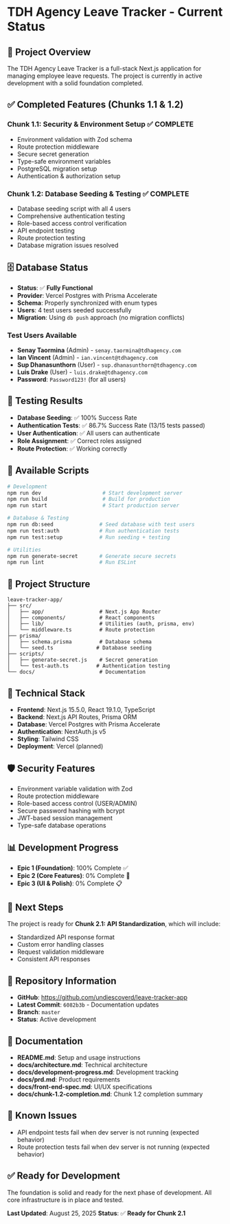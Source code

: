 # TDH Agency Leave Tracker - Current Status

## 🎯 **Project Overview**
The TDH Agency Leave Tracker is a full-stack Next.js application for managing employee leave requests. The project is currently in active development with a solid foundation completed.

## ✅ **Completed Features (Chunks 1.1 & 1.2)**

### **Chunk 1.1: Security & Environment Setup** ✅ COMPLETE
- Environment validation with Zod schema
- Route protection middleware
- Secure secret generation
- Type-safe environment variables
- PostgreSQL migration setup
- Authentication & authorization setup

### **Chunk 1.2: Database Seeding & Testing** ✅ COMPLETE
- Database seeding script with all 4 users
- Comprehensive authentication testing
- Role-based access control verification
- API endpoint testing
- Route protection testing
- Database migration issues resolved

## 🗄️ **Database Status**
- **Status**: ✅ **Fully Functional**
- **Provider**: Vercel Postgres with Prisma Accelerate
- **Schema**: Properly synchronized with enum types
- **Users**: 4 test users seeded successfully
- **Migration**: Using `db push` approach (no migration conflicts)

### **Test Users Available**
- **Senay Taormina** (Admin) - `senay.taormina@tdhagency.com`
- **Ian Vincent** (Admin) - `ian.vincent@tdhagency.com`
- **Sup Dhanasunthorn** (User) - `sup.dhanasunthorn@tdhagency.com`
- **Luis Drake** (User) - `luis.drake@tdhagency.com`
- **Password**: `Password123!` (for all users)

## 🧪 **Testing Results**
- **Database Seeding**: ✅ 100% Success Rate
- **Authentication Tests**: ✅ 86.7% Success Rate (13/15 tests passed)
- **User Authentication**: ✅ All users can authenticate
- **Role Assignment**: ✅ Correct roles assigned
- **Route Protection**: ✅ Working correctly

## 🚀 **Available Scripts**
```bash
# Development
npm run dev                    # Start development server
npm run build                  # Build for production
npm run start                  # Start production server

# Database & Testing
npm run db:seed               # Seed database with test users
npm run test:auth             # Run authentication tests
npm run test:setup            # Run seeding + testing

# Utilities
npm run generate-secret       # Generate secure secrets
npm run lint                  # Run ESLint
```

## 📁 **Project Structure**
```
leave-tracker-app/
├── src/
│   ├── app/                  # Next.js App Router
│   ├── components/           # React components
│   ├── lib/                  # Utilities (auth, prisma, env)
│   └── middleware.ts         # Route protection
├── prisma/
│   ├── schema.prisma         # Database schema
│   └── seed.ts              # Database seeding
├── scripts/
│   ├── generate-secret.js    # Secret generation
│   └── test-auth.ts         # Authentication testing
└── docs/                     # Documentation
```

## 🔧 **Technical Stack**
- **Frontend**: Next.js 15.5.0, React 19.1.0, TypeScript
- **Backend**: Next.js API Routes, Prisma ORM
- **Database**: Vercel Postgres with Prisma Accelerate
- **Authentication**: NextAuth.js v5
- **Styling**: Tailwind CSS
- **Deployment**: Vercel (planned)

## 🛡️ **Security Features**
- Environment variable validation with Zod
- Route protection middleware
- Role-based access control (USER/ADMIN)
- Secure password hashing with bcrypt
- JWT-based session management
- Type-safe database operations

## 📊 **Development Progress**
- **Epic 1 (Foundation)**: 100% Complete ✅
- **Epic 2 (Core Features)**: 0% Complete 🔄
- **Epic 3 (UI & Polish)**: 0% Complete 📋

## 🎯 **Next Steps**
The project is ready for **Chunk 2.1: API Standardization**, which will include:
- Standardized API response format
- Custom error handling classes
- Request validation middleware
- Consistent API responses

## 🔗 **Repository Information**
- **GitHub**: https://github.com/undiescoverd/leave-tracker-app
- **Latest Commit**: `6082b3b` - Documentation updates
- **Branch**: `master`
- **Status**: Active development

## 📝 **Documentation**
- **README.md**: Setup and usage instructions
- **docs/architecture.md**: Technical architecture
- **docs/development-progress.md**: Development tracking
- **docs/prd.md**: Product requirements
- **docs/front-end-spec.md**: UI/UX specifications
- **docs/chunk-1.2-completion.md**: Chunk 1.2 completion summary

## 🚨 **Known Issues**
- API endpoint tests fail when dev server is not running (expected behavior)
- Route protection tests fail when dev server is not running (expected behavior)

## ✅ **Ready for Development**
The foundation is solid and ready for the next phase of development. All core infrastructure is in place and tested.

**Last Updated**: August 25, 2025
**Status**: ✅ **Ready for Chunk 2.1**
